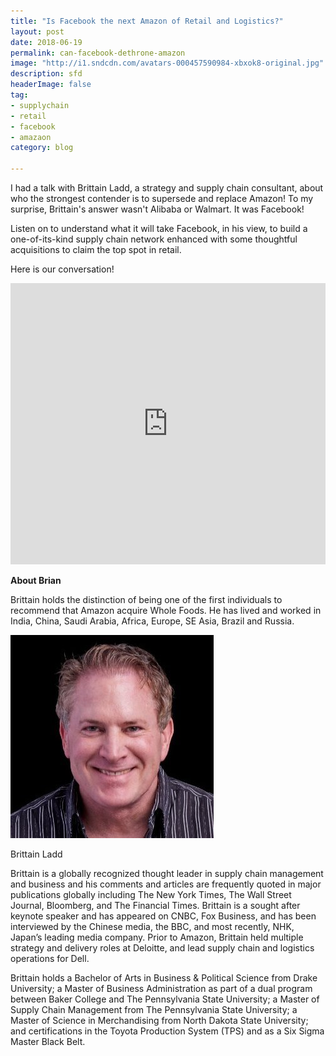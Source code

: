 ```yaml
---
title: "Is Facebook the next Amazon of Retail and Logistics?"
layout: post
date: 2018-06-19
permalink: can-facebook-dethrone-amazon
image: "http://i1.sndcdn.com/avatars-000457590984-xbxok8-original.jpg"
description: sfd
headerImage: false
tag:
- supplychain
- retail
- facebook
- amazaon
category: blog

---
```





I had a talk with Brittain Ladd, a strategy and supply chain consultant, about who the strongest contender is to supersede and replace Amazon! To my surprise, Brittain's answer wasn't Alibaba or Walmart. It was Facebook!

Listen on to understand what it will take Facebook, in his view, to build a one-of-its-kind supply chain network enhanced with some thoughtful acquisitions to claim the top spot in retail.

Here is our conversation!

<iframe width="100%" height="450" scrolling="no" frameborder="no" allow="autoplay" src="https://w.soundcloud.com/player/?url=https%3A//api.soundcloud.com/tracks/457784679&color=%235ba28e&auto_play=false&hide_related=false&show_comments=true&show_user=true&show_reposts=false&show_teaser=true&visual=true"></iframe>



**About Brian**

Brittain holds the distinction of being one of the first individuals to recommend that Amazon acquire Whole Foods. He has lived and worked in India, China, Saudi Arabia, Africa, Europe, SE Asia, Brazil and Russia. 

![brian](/assets/images/brian.jpg)

<div style="figcaption"> Brittain Ladd </div>


 

Brittain is a globally recognized thought leader in supply chain management and business and his comments and articles are frequently quoted in major publications globally including The New York Times, The Wall Street Journal, Bloomberg, and The Financial Times.  Brittain is a sought after keynote speaker and has appeared on CNBC, Fox Business, and has been interviewed by the Chinese media, the BBC, and most recently, NHK, Japan’s leading media company. Prior to Amazon, Brittain held multiple strategy and delivery roles at Deloitte, and lead supply chain and logistics operations for Dell.

 

Brittain holds a Bachelor of Arts in Business & Political Science from Drake University; a Master of Business Administration as part of a dual program between Baker College and The Pennsylvania State University; a Master of Supply Chain Management from The Pennsylvania State University; a Master of Science in Merchandising from North Dakota State University; and certifications in the Toyota Production System (TPS) and as a Six Sigma Master Black Belt.



